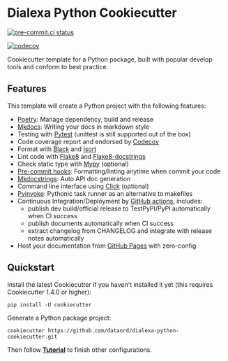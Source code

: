 # Dialexa Python Cookiecutter

[![pre-commit.ci status](https://results.pre-commit.ci/badge/github/datanrd/dialexa-python-cookiecutter/develop.svg)](https://results.pre-commit.ci/latest/github/datanrd/dialexa-python-cookiecutter/develop)

[![codecov](https://codecov.io/gh/datanrd/dialexa-python-cookiecutter/branch/develop/graph/badge.svg?token=NFT6UC1HAW)](https://codecov.io/gh/datanrd/dialexa-python-cookiecutter)


Cookiecutter template for a Python package, built with popular develop tools and conform to best practice.

## Features

This template will create a Python project with the following features:


* [Poetry](https://python-poetry.org/): Manage dependency, build and release
* [Mkdocs](https://www.mkdocs.org): Writing your docs in markdown style
* Testing with [Pytest](https://pytest.org) (unittest is still supported out of the box)
* Code coverage report and endorsed by [Codecov](https://codecov.io)
* Format with [Black](https://github.com/psf/black) and [Isort](https://github.com/PyCQA/isort)
* Lint code with [Flake8](https://flake8.pycqa.org) and [Flake8-docstrings](https://pypi.org/project/flake8-docstrings/)
* Check static type with [Mypy](http://mypy-lang.org/) (optional)
* [Pre-commit hooks](https://pre-commit.com/): Formatting/linting anytime when commit your code
* [Mkdocstrings](https://mkdocstrings.github.io/): Auto API doc generation
* Command line interface using [Click](https://click.palletsprojects.com/en/8.0.x/) (optional)
* [Pyinvoke](https://docs.pyinvoke.org): Pythonic task runner as an alternative to makefiles
* Continuous Integration/Deployment by [GitHub actions](https://github.com/features/actions), includes:
    - publish dev build/official release to TestPyPI/PyPI automatically when CI success
    - publish documents automatically when CI success
    - extract changelog from CHANGELOG and integrate with release notes automatically
* Host your documentation from [GitHub Pages](https://pages.github.com) with zero-config

## Quickstart

Install the latest Cookiecutter if you haven't installed it yet (this requires Cookiecutter 1.4.0 or higher):

```
pip install -U cookiecutter
```

Generate a Python package project:

```
cookiecutter https://github.com/datanrd/dialexa-python-cookiecutter.git
```

Then follow **[Tutorial](docs/tutorial.md)** to finish other configurations.
